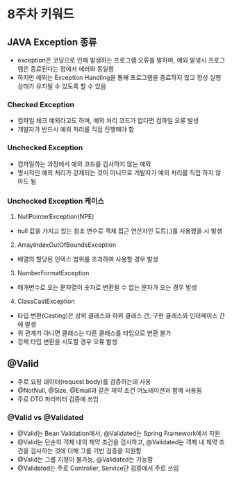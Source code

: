 # 8주차 키워드

## JAVA Exception 종류
- exception은 코딩으로 인해 발생하는 프로그램 오류를 말하며, 예외 발생시 프로그램은 종료된다는 점에서 에러와 동일함
- 하지만 예외는 Exception Handling을 통해 프로그램을 종료하지 않고 정상 실행 상태가 유지될 수 있도록 할 수 있음

### Checked Exception
- 컴파일 체크 예외라고도 하며, 예외 처리 코드가 없다면 컴파일 오류 발생
- 개발자가 반드시 예외 처리를 직접 진행해야 함

### Unchecked Exception
- 컴파일하는 과정에서 예외 코드를 검사하지 않는 예외
- 명시적인 예외 처리가 강제되는 것이 아니므로 개발자가 예외 처리를 직접 하지 않아도 됨

### Unchecked Exception 케이스
1. NullPointerException(NPE)
- null 값을 가지고 있는 참조 변수로 객체 접근 연산자인 도트(.)를 사용했을 시 발생

2. ArrayIndexOutOfBoundsException
- 배열의 할당된 인덱스 범위를 초과하여 사용할 경우 발생

3. NumberFormatException
- 매개변수로 오는 문자열이 숫자로 변환될 수 없는 문자가 오는 경우 발생

4. ClassCastException
- 타입 변환(Casting)은 상위 클래스와 하위 클래스 간, 구현 클래스와 인터페이스 간에 발생
- 위 관계가 아니면 클래스는 다른 클래스를 타입으로 변환 불가
- 강제 타입 변환을 시도할 경우 오류 발생

## @Valid
- 주로 요청 데이터(request body)를 검증하는데 사용
- @NotNull, @Size, @Email과 같은 제약 조건 어노테이션과 함께 사용됨
- 주로 DTO 파라미터 검증에 쓰임

### @Valid vs @Validated
- @Valid는 Bean Validation에서, @Validated는 Spring Framework에서 지원
- @Valid는 단순히 객체 내의 제약 조건을 검사하고, @Validated는 객체 내 제약 조건을 검사하는 것에 더해 그룹 기반 검증을 지원함
- @Valid는 그룹 지정이 불가능, @Validated는 가능함
- @Validated는 주로 Controller, Service단 검증에서 주로 쓰임

